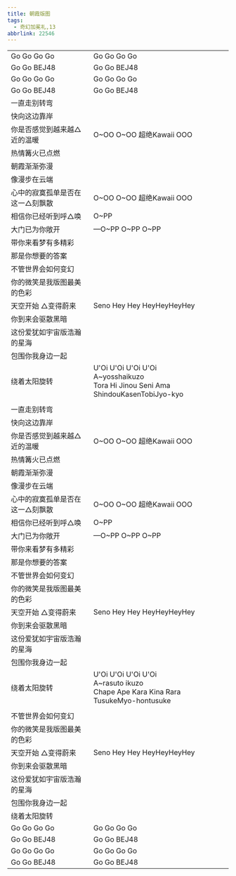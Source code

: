 ```yaml
---
title: 朝霞版图
tags:
  - 奇幻加冕礼,13
abbrlink: 22546
---
```

|      |      |
|--|--|
|Go Go Go Go|Go Go Go Go|
|Go Go BEJ48|Go Go BEJ48|
|Go Go Go Go|Go Go Go Go|
|Go Go BEJ48|Go Go BEJ48|
|一直走别转弯|      |
|快向这边靠岸|      |
|你是否感觉到越来越△近的温暖|O~OO O~OO 超绝Kawaii OOO|
|热情篝火已点燃|      |
|朝霞渐渐弥漫|      |
|像漫步在云端|      |
|心中的寂寞孤单是否在这一△刻飘散|O~OO O~OO 超绝Kawaii OOO|
|相信你已经听到呼△唤|O~PP|
|大门已为你敞开|—O~PP O~PP O~PP|
|带你来看梦有多精彩|      |
|那是你想要的答案|      |
|不管世界会如何变幻|      |
|你的微笑是我版图最美的色彩|      |
|天空开始 △变得蔚来|Seno Hey Hey HeyHeyHeyHey|
|你到来会驱散黑暗|      |
|这份爱犹如宇宙版浩瀚的星海|      |
|包围你我身边一起|      |
|绕着太阳旋转|U'Oi U'Oi U'Oi U'Oi<br>A~yosshaikuzo<br>Tora Hi Jinou Seni Ama ShindouKasenTobiJyo-kyo|
|      |      |
|一直走别转弯|      |
|快向这边靠岸|      |
|你是否感觉到越来越△近的温暖|O~OO O~OO 超绝Kawaii OOO|
|热情篝火已点燃|      |
|朝霞渐渐弥漫|      |
|像漫步在云端|      |
|心中的寂寞孤单是否在这一△刻飘散|O~OO O~OO 超绝Kawaii OOO|
|相信你已经听到呼△唤|O~PP|
|大门已为你敞开|—O~PP O~PP O~PP|
|带你来看梦有多精彩|      |
|那是你想要的答案|      |
|不管世界会如何变幻|      |
|你的微笑是我版图最美的色彩|      |
|天空开始 △变得蔚来|Seno Hey Hey HeyHeyHeyHey|
|你到来会驱散黑暗|      |
|这份爱犹如宇宙版浩瀚的星海|      |
|包围你我身边一起|      |
|绕着太阳旋转|U'Oi U'Oi U'Oi U'Oi<br>A~rasuto ikuzo<br>Chape Ape Kara Kina Rara TusukeMyo-hontusuke|
|      |      |
|不管世界会如何变幻|      |
|你的微笑是我版图最美的色彩|      |
|天空开始 △变得蔚来|Seno Hey Hey HeyHeyHeyHey|
|你到来会驱散黑暗|      |
|这份爱犹如宇宙版浩瀚的星海|      |
|包围你我身边一起|      |
|绕着太阳旋转|      |
|Go Go Go Go|Go Go Go Go|
|Go Go BEJ48|Go Go BEJ48|
|Go Go Go Go|Go Go Go Go|
|Go Go BEJ48|Go Go BEJ48|